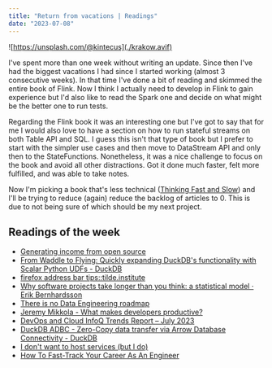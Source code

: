 ```yaml
---
title: "Return from vacations | Readings"
date: "2023-07-08"
---
```


![https://unsplash.com/@kintecus](./krakow.avif)

I've spent more than one week without writing an update. Since then I've had the biggest vacations I had since I started working (almost 3 consecutive weeks). In that time I've done a bit of reading and skimmed the entire book of Flink. Now I think I actually need to develop in Flink to gain experience but I'd also like to read the Spark one and decide on what might be the better one to run tests.

Regarding the Flink book it was an interesting one but I've got to say that for me I would also love to have a section on how to run stateful streams on both Table API and SQL. I guess this isn't that type of book but I prefer to start with the simpler use cases and then move to DataStream API and only then to the StateFunctions. Nonetheless, it was a nice challenge to focus on the book and avoid all other distractions. Got it done much faster, felt more fulfilled, and was able to take notes.

Now I'm picking a book that's less technical ([Thinking Fast and Slow](https://openlibrary.org/works/OL15992072W/Thinking_fast_and_slow)) and I'll be trying to reduce (again) reduce the backlog of articles to 0. This is due to not being sure of which should be my next project.

## Readings of the week

- [Generating income from open source](https://vadimdemedes.com/posts/generating-income-from-open-source)
- [From Waddle to Flying: Quickly expanding DuckDB's functionality with Scalar Python UDFs - DuckDB](https://duckdb.org/2023/07/07/python-udf.html)
- [firefox address bar tips::tilde.institute](https://wiki.tilde.institute/w/firefox-address-bar-tips)
- [Why software projects take longer than you think: a statistical model · Erik Bernhardsson](https://erikbern.com/2019/04/15/why-software-projects-take-longer-than-you-think-a-statistical-model.html)
- [There is no Data Engineering roadmap](https://www.alasdairb.com/posts/there-is-no-data-engineering-roadmap/)
- [Jeremy Mikkola - What makes developers productive?](https://jeremymikkola.com/posts/developer_productivity.html)
- [DevOps and Cloud InfoQ Trends Report – July 2023](https://www.infoq.com/articles/cloud-devops-trends-2023/?utm_campaign=infoq_content&utm_source=infoq&utm_medium=feed&utm_term=global)
- [DuckDB ADBC - Zero-Copy data transfer via Arrow Database Connectivity - DuckDB](https://duckdb.org/2023/08/04/adbc.html)
- [I don't want to host services (but I do)](https://ergaster.org/posts/2023/08/09-i-dont-want-to-host-services-but-i-do/)
- [How To Fast-Track Your Career As An Engineer](https://seattledataguy.substack.com/p/how-to-fast-track-your-career-as)
